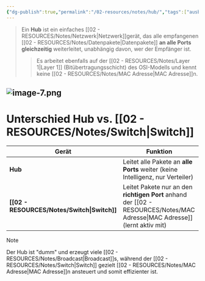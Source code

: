```yaml
---
{"dg-publish":true,"permalink":"/02-resources/notes/hub/","tags":["ausbildung/gfn/ap1/vorbereitung","informatik/hardware","informatik/netzwerk"],"noteIcon":"","updated":"2025-09-27T01:32:43.000+02:00"}
---
```


>Ein **Hub** ist ein einfaches [[02 - RESOURCES/Notes/Netzwerk\|Netzwerk]]gerät, das alle empfangenen [[02 - RESOURCES/Notes/Datenpakete\|Datenpakete]] **an alle Ports gleichzeitig** weiterleitet, unabhängig davon, wer der Empfänger ist.
> >Es arbeitet ebenfalls auf der [[02 - RESOURCES/Notes/Layer 1\|Layer 1]] (Bitübertragungsschicht) des OSI-Modells und kennt keine [[02 - RESOURCES/Notes/MAC Adresse\|MAC Adresse]]n.

![image-7.png](/img/user/02%20-%20RESOURCES/Files/image-7.png)
---

# Unterschied Hub vs. [[02 - RESOURCES/Notes/Switch\|Switch]]

|Gerät|Funktion|
|---|---|
|**Hub**|Leitet alle Pakete an **alle Ports** weiter (keine Intelligenz, nur Verteiler)|
|**[[02 - RESOURCES/Notes/Switch\|Switch]]**|Leitet Pakete nur an den **richtigen Port** anhand der [[02 - RESOURCES/Notes/MAC Adresse\|MAC Adresse]] (lernt aktiv mit)|

> [!note]  
> Der Hub ist "dumm" und erzeugt viele [[02 - RESOURCES/Notes/Broadcast\|Broadcast]]s, während der [[02 - RESOURCES/Notes/Switch\|Switch]] gezielt [[02 - RESOURCES/Notes/MAC Adresse\|MAC Adresse]]n ansteuert und somit effizienter ist.